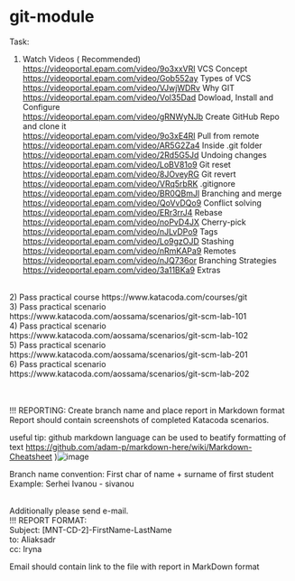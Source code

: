 # git-module


Task:
1) Watch Videos ( Recommended)<br>
  https://videoportal.epam.com/video/9o3xxVRl VCS Concept<br>
  https://videoportal.epam.com/video/Gob552ay Types of VCS<br>
  https://videoportal.epam.com/video/VJwjWDRv Why GIT<br>
  https://videoportal.epam.com/video/Vol35Dad Dowload, Install and Configure  <br>
  https://videoportal.epam.com/video/gRNWyNJb Create GitHub Repo and clone it<br>
  https://videoportal.epam.com/video/9o3xE4Rl Pull from remote<br>
  https://videoportal.epam.com/video/AR5G2Za4 Inside .git folder<br>
  https://videoportal.epam.com/video/2Rd5G5Jd Undoing changes<br>
  https://videoportal.epam.com/video/LoBV81o9 Git reset<br>
  https://videoportal.epam.com/video/8JOveyRG Git revert<br>
  https://videoportal.epam.com/video/VRq5rbRK .gitignore<br>
  https://videoportal.epam.com/video/BR0QBmJl Branching and merge<br>
  https://videoportal.epam.com/video/QoVvDQo9 Conflict solving<br>
  https://videoportal.epam.com/video/ERr3rrJ4 Rebase<br>
  https://videoportal.epam.com/video/noPvD4JX Cherry-pick<br>
  https://videoportal.epam.com/video/nJLvDPo9 Tags<br>
  https://videoportal.epam.com/video/Lo9gzOJD Stashing<br>
  https://videoportal.epam.com/video/nRmKAPa9 Remotes<br>
  https://videoportal.epam.com/video/nJQ736or Branching Strategies<br>
  https://videoportal.epam.com/video/3a11BKa9 Extras<br>
<br>
2) Pass practical course https://www.katacoda.com/courses/git<br>
3) Pass practical scenario https://www.katacoda.com/aossama/scenarios/git-scm-lab-101<br>
4) Pass practical scenario https://www.katacoda.com/aossama/scenarios/git-scm-lab-102<br>
5) Pass practical scenario https://www.katacoda.com/aossama/scenarios/git-scm-lab-201<br>
6) Pass practical scenario https://www.katacoda.com/aossama/scenarios/git-scm-lab-202<br>
<br>
<br>

!!! REPORTING:
Create branch name and place report in Markdown format<br> Report should contain screenshots of completed Katacoda scenarios. <br>

useful tip: github markdown language can be used to beatify formatting of text https://github.com/adam-p/markdown-here/wiki/Markdown-Cheatsheet )![image](https://user-images.githubusercontent.com/7789873/117946437-fb7fab80-b317-11eb-8f87-ce6aae7ad7b9.png)

Branch name convention: First char of name + surname of first student <br>
Example: Serhei Ivanou - sivanou <br><br>

Additionally please send e-mail.<br>
!!! REPORT FORMAT: <br>
Subject: [MNT-CD-2]-FirstName-LastName<br>
to: Aliaksadr<br>
cc: Iryna<br>

Email should contain link to the file with report in MarkDown format
